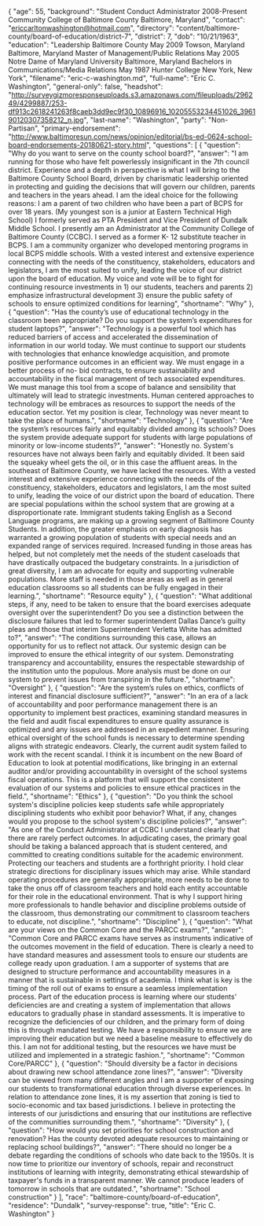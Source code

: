 {
  "age": 55,
  "background": "Student Conduct Administrator 2008-Present Community College of Baltimore County Baltimore, Maryland",
  "contact": "ericcarltonwashington@hotmail.com",
  "directory": "content/baltimore-county/board-of-education/district-7",
  "district": 7,
  "dob": "10/21/1963",
  "education": "Leadership Baltimore County May 2009 Towson, Maryland Baltimore, Maryland Master of Management/Public Relations May 2005 Notre Dame of Maryland University Baltimore, Maryland Bachelors in Communications/Media Relations May 1987 Hunter College New York, New York",
  "filename": "eric-c-washington.md",
  "full-name": "Eric C. Washington",
  "general-only": false,
  "headshot": "http://surveygizmoresponseuploads.s3.amazonaws.com/fileuploads/296249/4299887/253-df913c2618241263f8caeb3dd9ec9f30_10896916_10205553234451026_396190120307358212_n.jpg",
  "last-name": "Washington",
  "party": "Non-Partisan",
  "primary-endorsement": "http://www.baltimoresun.com/news/opinion/editorial/bs-ed-0624-school-board-endorsements-20180621-story.html",
  "questions": [
    {
      "question": "Why do you want to serve on the county school board?",
      "answer": "I am running for those who have felt powerlessly insignificant in the 7th council district.   Experience and a depth in perspective is what I will bring to the Baltimore County School Board, driven by charismatic leadership oriented in protecting and guiding the decisions that will govern our children, parents and teachers in the years ahead. I am the ideal choice for the following reasons:  I am a parent of two children who have been a part of BCPS for over 18 years. (My youngest son is a junior at Eastern Technical High School) I formerly served as PTA President and Vice President of Dundalk Middle School. I presently am an Administrator at the Community College of Baltimore County (CCBC). I served as a former K- 12 substitute teacher in BCPS. I am a community organizer who developed mentoring programs in local BCPS middle schools.  With a vested interest and extensive experience connecting with the needs of the constituency, stakeholders, educators and legislators, I am the most suited to unify, leading the voice of our district upon the board of education. My voice and vote will be to fight for continuing resource investments in 1) our students, teachers and parents 2) emphasize infrastructural development 3) ensure the public safety of schools to ensure optimized conditions for learning",
      "shortname": "Why"
    },
    {
      "question": "Has the county’s use of educational technology in the classroom been appropriate? Do you support the system’s expenditures for student laptops?",
      "answer": "Technology is a powerful tool which has reduced barriers of access and accelerated the dissemination of information in our world today. We must continue to support our students with technologies that enhance knowledge acquisition, and promote positive performance outcomes in an efficient way.  We must engage in a better process of no- bid contracts, to ensure sustainability and accountability in the fiscal management of tech associated expenditures. We must manage this tool from a scope of balance and sensibility that ultimately will lead to strategic investments.  Human centered approaches to technology will be embraces as resources to support the needs of the education sector. Yet my position is clear, Technology was never meant to take the place of humans.",
      "shortname": "Technology"
    },
    {
      "question": "Are the system’s resources fairly and equitably divided among its schools? Does the system provide adequate support for students with large populations of minority or low-income students?",
      "answer": "Honestly no.  System's resources have not always been fairly and equitably divided. It been said the squeaky wheel gets the oil, or in this case the affluent areas.  In the southeast of Baltimore County, we have lacked the resources. With a vested interest and extensive experience connecting with the needs of the constituency, stakeholders, educators and legislators, I am the most suited to unify, leading the voice of our district upon the board of education.   There are special populations within the school system that are growing at a disproportionate rate. Immigrant students taking English as a Second Language programs, are making up a growing segment of Baltimore County Students. In addition, the greater emphasis on early diagnosis has warranted a growing population of students with special needs and an expanded range of services required. Increased funding in those areas has helped, but not completely met the needs of the student caseloads that have drastically outpaced the budgetary constraints. In a jurisdiction of great diversity, I am an advocate for equity and supporting vulnerable populations. More staff is needed in those areas as well as in general education classrooms so all students can be fully engaged in their learning.",
      "shortname": "Resource equity"
    },
    {
      "question": "What additional steps, if any, need to be taken to ensure that the board exercises adequate oversight over the superintendent? Do you see a distinction between the disclosure failures that led to former superintendent Dallas Dance’s guilty pleas and those that interim Superintendent Verletta White has admitted to?",
      "answer": "The conditions surrounding this case, allows an opportunity for us to reflect not attack. Our systemic design can be improved to ensure the ethical integrity of our system.  Demonstrating transparency and accountability, ensures the respectable stewardship of the institution unto the populous. More analysis must be done on our system to prevent issues from transpiring in the future.",
      "shortname": "Oversight"
    },
    {
      "question": "Are the system’s rules on ethics, conflicts of interest and financial disclosure sufficient?",
      "answer": "In an era of a lack of accountability and poor performance management there is an opportunity to implement best practices, examining standard measures in the field and audit fiscal expenditures to ensure quality assurance is optimized and any issues are addressed in an expedient manner. Ensuring ethical oversight of the school funds is necessary to determine spending aligns with strategic endeavors. Clearly, the current audit system failed to work with the recent scandal. I think it is incumbent on the new Board of Education to look at potential modifications, like bringing in an external auditor and/or providing accountability in oversight of the school systems fiscal operations. This is a platform that will support the consistent evaluation of our systems and policies to ensure ethical practices in the field.",
      "shortname": "Ethics"
    },
    {
      "question": "Do you think the school system's discipline policies keep students safe while appropriately disciplining students who exhibit poor behavior? What, if any, changes would you propose to the school system's discipline policies?",
      "answer": "As one of the Conduct Administrator at CCBC I understand clearly that there are rarely perfect outcomes.  In adjudicating cases, the primary goal should be taking a balanced approach that is student centered, and committed to creating conditions suitable for the academic environment. Protecting our teachers and students are a forthright priority.  I hold clear strategic directions for disciplinary issues which may arise. While standard operating procedures are generally appropriate, more needs to be done to take the onus off of classroom teachers and hold each entity accountable for their role in the educational environment. That is why I support hiring more professionals to handle behavior and discipline problems outside of the classroom, thus demonstrating our commitment to classroom teachers to educate, not discipline.",
      "shortname": "Discipline"
    },
    {
      "question": "What are your views on the Common Core and the PARCC exams?",
      "answer": "Common Core and PARCC exams have serves as instruments indicative of the outcomes movement in the field of education. There is clearly a need to have standard measures and assessment tools to ensure our students are college ready upon graduation. I am a supporter of systems that are designed to structure performance and accountability measures in a manner that is sustainable in settings of academia. I think what is key is the timing of the roll out of exams to ensure a seamless implementation process. Part of the education process is learning where our students' deficiencies are and creating a system of implementation that allows educators to gradually phase in standard assessments. It is imperative to recognize the deficiencies of our children, and the primary form of doing this is through mandated testing. We have a responsibility to ensure we are improving their education but we need a baseline measure to effectively do this. I am not for additional testing, but the resources we have must be utilized and implemented in a strategic fashion.",
      "shortname": "Common Core/PARCC"
    },
    {
      "question": "Should diversity be a factor in decisions about drawing new school attendance zone lines?",
      "answer": "Diversity can be viewed from many different angles and I am a supporter of exposing our students to transformational education through diverse experiences. In relation to attendance zone lines, it is my assertion that zoning is tied to socio-economic and tax based jurisdictions. I believe in protecting the interests of our jurisdictions and ensuring that our institutions are reflective of the communities surrounding them.",
      "shortname": "Diversity"
    },
    {
      "question": "How would you set priorities for school construction and renovation? Has the county devoted adequate resources to maintaining or replacing school buildings?",
      "answer": "There should no longer be a debate regarding the conditions of schools who date back to the 1950s.   It is now time to prioritize our inventory of schools, repair and reconstruct institutions of learning with integrity, demonstrating ethical stewardship of taxpayer's funds in a transparent manner. We cannot produce leaders of tomorrow in schools that are outdated.",
      "shortname": "School construction"
    }
  ],
  "race": "baltimore-county/board-of-education",
  "residence": "Dundalk",
  "survey-response": true,
  "title": "Eric C. Washington"
}
